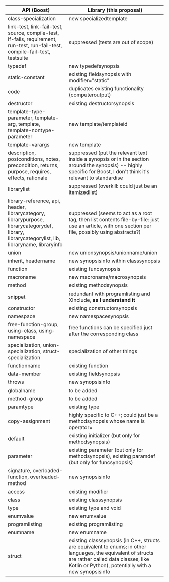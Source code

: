 | API (Boost) | Library (this proposal) |
| ------------- | ------------- |
| class-specialization | new specializedtemplate |
| link-test, link-fail-test, source, compile-test, if-fails, requirement, run-test, run-fail-test, compile-fail-test, testsuite | suppressed (tests are out of scope) |
| typedef | new typedefsynopsis |
| static-constant | existing fieldsynopsis with modifier="static" |
| code | duplicates existing functionality (computeroutput) |
| destructor | existing destructorsynopsis |
| template-type-parameter, template-arg, template, template-nontype-parameter | new template/templateid |
| template-varargs | new template |
| description, postconditions, notes, precondition, returns, purpose, requires, effects, rationale | suppressed (put the relevant text inside a synopsis or in the section around the synopsis) -- highly specific for Boost, I don't think it's relevant to standardise |
| librarylist | suppressed (overkill: could just be an itemizedlist) |
| library-reference, api, header, librarycategory, librarypurpose, librarycategorydef, library, librarycategorylist, lib, libraryname, libraryinfo | suppressed (seems to act as a root tag, then list contents file-by-file: just use an article, with one section per file, possibly using abstracts?) |
| union | new unionsynopsis/unionname/union |
| inherit, headername | new synopsisinfo within classsynopsis |
| function | existing funcsynopsis |
| macroname | new macroname/macrosynopsis |
| method | existing methodsynopsis |
| snippet | redundant with programlisting and XInclude, **as I understand it** |
| constructor | existing constructorsynopsis | 
| namespace | new namespacesynopsis |
| free-function-group, using-class, using-namespace | free functions can be specified just after the corresponding class |
| specialization, union-specialization, struct-specialization | specialization of other things |
| functionname | existing function |
| data-member | existing fieldsynopsis |
| throws | new synopsisinfo |
| globalname | to be added |
| method-group | to be added |
| paramtype | existing type |
| copy-assignment | highly specific to C++; could just be a methodsynopsis whose name is operator= |
| default | existing initializer (but only for methodsynopsis) |
| parameter | existing parameter (but only for methodsynopsis), existing paramdef (but only for funcsynopsis) |
| signature, overloaded-function, overloaded-method | new synopsisinfo | 
| access | existing modifier |
| class | existing classsynopsis |
| type | existing type and void |
| enumvalue | new enumvalue |
| programlisting | existing programlisting |
| enumname | new enumname |
| struct | existing classsynopsis (in C++, structs are equivalent to enums; in other languages, the equivalent of structs are rather called data classes, like Kotlin or Python), potentially with a new synopsisinfo |